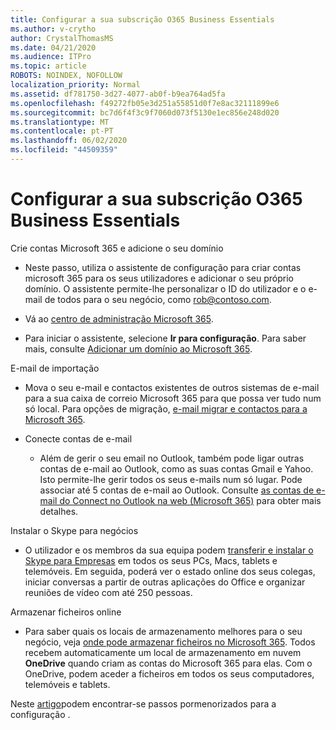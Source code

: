 ```yaml
---
title: Configurar a sua subscrição O365 Business Essentials
ms.author: v-crytho
author: CrystalThomasMS
ms.date: 04/21/2020
ms.audience: ITPro
ms.topic: article
ROBOTS: NOINDEX, NOFOLLOW
localization_priority: Normal
ms.assetid: df781750-3d27-4077-ab0f-b9ea764ad5fa
ms.openlocfilehash: f49272fb05e3d251a55851d0f7e8ac32111899e6
ms.sourcegitcommit: bc7d6f4f3c9f7060d073f5130e1ec856e248d020
ms.translationtype: MT
ms.contentlocale: pt-PT
ms.lasthandoff: 06/02/2020
ms.locfileid: "44509359"
---
```

# <a name="setting-up-your-o365-business-essentials-subscription"></a>Configurar a sua subscrição O365 Business Essentials

Crie contas Microsoft 365 e adicione o seu domínio
  
- Neste passo, utiliza o assistente de configuração para criar contas microsoft 365 para os seus utilizadores e adicionar o seu próprio domínio. O assistente permite-lhe personalizar o ID do utilizador e o e-mail de todos para o seu negócio, como [rob@contoso.com](mailto:rob@contoso.com).
    
- Vá ao [centro de administração Microsoft 365](https://login.partner.microsoftonline.cn/).
    
- Para iniciar o assistente, selecione **Ir para configuração**. Para saber mais, consulte [Adicionar um domínio ao Microsoft 365](https://docs.microsoft.com/microsoft-365/admin/setup/add-domain).
    
E-mail de importação
  
- Mova o seu e-mail e contactos existentes de outros sistemas de e-mail para a sua caixa de correio Microsoft 365 para que possa ver tudo num só local. Para opções de migração, [e-mail migrar e contactos para a Microsoft 365](https://docs.microsoft.com/microsoft-365/admin/setup/migrate-email-and-contacts-admin).
    
- Conecte contas de e-mail
    
  - Além de gerir o seu email no Outlook, também pode ligar outras contas de e-mail ao Outlook, como as suas contas Gmail e Yahoo. Isto permite-lhe gerir todos os seus e-mails num só lugar. Pode associar até 5 contas de e-mail ao Outlook. Consulte [as contas de e-mail do Connect no Outlook na web (Microsoft 365)](https://support.office.com/Article/Connect-email-accounts-in-Outlook-on-the-web-Office-365-d7012ff0-924f-4f78-8aca-c3912d886c4d) para obter mais detalhes. 
    
Instalar o Skype para negócios
  
- O utilizador e os membros da sua equipa podem [transferir e instalar o Skype para Empresas](https://support.office.com/Article/download-and-install-Skype-for-Business-8a0d4da8-9d58-44f9-9759-5c8f340cb3fb) em todos os seus PCs, Macs, tablets e telemóveis. Em seguida, poderá ver o estado online dos seus colegas, iniciar conversas a partir de outras aplicações do Office e organizar reuniões de vídeo com até 250 pessoas. 
    
Armazenar ficheiros online
  
- Para saber quais os locais de armazenamento melhores para o seu negócio, veja [onde pode armazenar ficheiros no Microsoft 365](https://support.office.com/article/c7c20284-bc94-47f4-9728-d28e9daf0790.aspx). Todos recebem automaticamente um local de armazenamento em nuvem **OneDrive** quando criam as contas do Microsoft 365 para elas. Com o OneDrive, podem aceder a ficheiros em todos os seus computadores, telemóveis e tablets. 
    
Neste [artigo](https://docs.microsoft.com/microsoft-365/admin/setup/setup)podem encontrar-se passos pormenorizados para a configuração .
  

